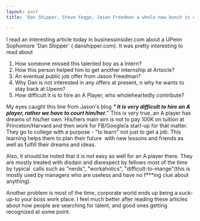 ```yaml
---
layout: post
title: 'Dan Shipper, Steve Yegge, Jason Freedman a whole new bunch is cropping up!'

---
```


I read an interesting article today in businessinsider.com about a UPenn Sophomore 'Dan Shipper' ( danshipper.com). It was pretty interesting to read about
<ol>
	<li>How someone missed this talented boy as a Intern?</li>
	<li>How this person helped him to get another internship at Artsicle?</li>
	<li>An eventual public job offer from Jason Freedman?</li>
	<li>Why Dan is not interested in any offers at present, n why he wants to stay back at Upenn?</li>
	<li>How difficult it is to hire an A Player, who wholeheartedly contribute?</li>
</ol>
My eyes caught this line from Jason's blog <em><strong>" It is very difficult to hire an A player, rather we have to court him/her.</strong></em>" <strong> </strong>This is very true, an A player has dreams of his/her own. His/hers main aim is not to pay 100K on tuition at Princeton/Harvard and then work for FB/Google/a start-up for that matter. They go to college with a purpose - "to learn" not just to get a job. This learning helps them to plan their future  with new lessons and friends as well as fulfill their dreams and ideas.

Also, it should be noted that it is not easy as well for an A player there. They are mostly treated with disdain and disrespect by fellows most of the time by typical  calls such as "nerds", "workaholics", "difficult-to-mange"(this is mostly used by managers who are useless and have no f***ing clue about anything).

Another problem is most of the time, corporate world ends up being a suck-up-to your boss work place. I feel much better after reading these articles about how people are searching for talent, and good ones getting recognized at some point.
